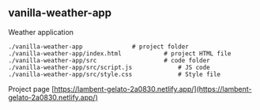 ## vanilla-weather-app

Weather application

```
./vanilla-weather-app              # project folder
./vanilla-weather-app/index.html            # project HTML file
./vanilla-weather-app/src                   # code folder
./vanilla-weather-app/src/script.js             # JS code
./vanilla-weather-app/src/style.css             # Style file
```

Project page
[https://lambent-gelato-2a0830.netlify.app/](https://lambent-gelato-2a0830.netlify.app/)
